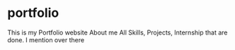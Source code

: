 # portfolio
This is my Portfolio website About me All Skills, Projects, Internship that are done. I mention over there
